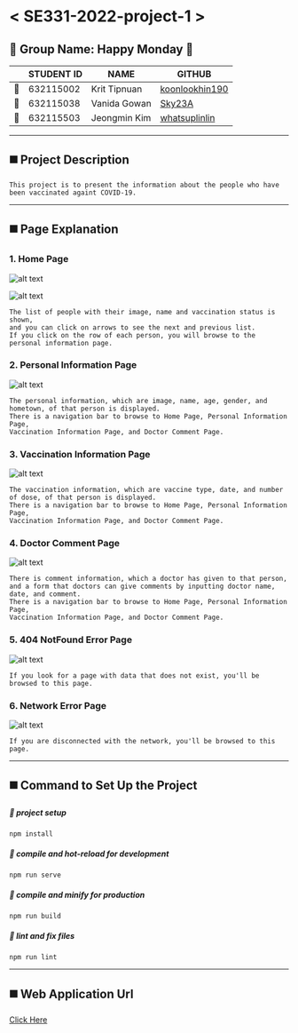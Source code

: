 # < SE331-2022-project-1 >

## 🌻 Group Name: Happy Monday 🌻

| | STUDENT ID | NAME | GITHUB |
| - | - | - | - |
| 🐻 | 632115002 | Krit Tipnuan | [koonlookhin190](https://github.com/koonlookhin190) |
| 🐰 | 632115038 | Vanida Gowan | [Sky23A](https://github.com/Sky23A) |
| 🐤 | 632115503 | Jeongmin Kim | [whatsuplinlin](https://github.com/whatsuplinlin) |

---

## ◼️ Project Description
```
This project is to present the information about the people who have been vaccinated againt COVID-19. 
```

---

## ◼️ Page Explanation
### 1. Home Page

![alt text](https://media.discordapp.net/attachments/860886209595965451/1011225711178174464/HomePage1.png?width=1872&height=1170)

![alt text](https://media.discordapp.net/attachments/860886209595965451/1011225919786065940/HomePage2.png?width=1872&height=1170)

```
The list of people with their image, name and vaccination status is shown, 
and you can click on arrows to see the next and previous list. 
If you click on the row of each person, you will browse to the personal information page. 
```

### 2. Personal Information Page

![alt text](https://media.discordapp.net/attachments/860886209595965451/1011226330282594445/PersonInfoPage.png?width=1872&height=1170)

```
The personal information, which are image, name, age, gender, and hometown, of that person is displayed. 
There is a navigation bar to browse to Home Page, Personal Information Page, 
Vaccination Information Page, and Doctor Comment Page.
```

### 3. Vaccination Information Page

![alt text](https://media.discordapp.net/attachments/860886209595965451/1011226374138249266/VaccineInfoPage.png?width=1872&height=1170)

```
The vaccination information, which are vaccine type, date, and number of dose, of that person is displayed. 
There is a navigation bar to browse to Home Page, Personal Information Page, 
Vaccination Information Page, and Doctor Comment Page.
```

### 4. Doctor Comment Page

![alt text](https://media.discordapp.net/attachments/860886209595965451/1011226330601377822/DocComPage1.png?width=1872&height=1170)

```
There is comment information, which a doctor has given to that person, 
and a form that doctors can give comments by inputting doctor name, date, and comment. 
There is a navigation bar to browse to Home Page, Personal Information Page, 
Vaccination Information Page, and Doctor Comment Page.
```

### 5. 404 NotFound Error Page

![alt text](https://media.discordapp.net/attachments/860886209595965451/1011226364600393790/NotFoundPage.png?width=1872&height=1170)

```
If you look for a page with data that does not exist, you'll be browsed to this page. 
```

### 6. Network Error Page

![alt text](https://media.discordapp.net/attachments/860886209595965451/1011226363975438416/NetErrorPage.png?width=1872&height=1170)

```
If you are disconnected with the network, you'll be browsed to this page. 
```

---

## ◼️ Command to Set Up the Project
##### 🔘 project setup
```
npm install
```

##### 🔘 compile and hot-reload for development
```
npm run serve
```

##### 🔘 compile and minify for production
```
npm run build
```

##### 🔘 lint and fix files
```
npm run lint
```

---

## ◼️ Web Application Url
[Click Here](https://se331-2022-project-1.web.app/)